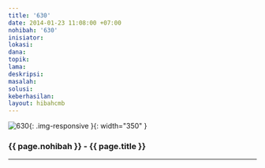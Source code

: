 ```yaml
---
title: '630'
date: 2014-01-23 11:08:00 +07:00
nohibah: '630'
inisiator:
lokasi:
dana:
topik:
lama:
deskripsi:
masalah:
solusi:
keberhasilan:
layout: hibahcmb
---
```


![630](/static/img/hibahcmb/630.png){: .img-responsive }{: width="350" }

### {{ page.nohibah }} - {{ page.title }}

---
